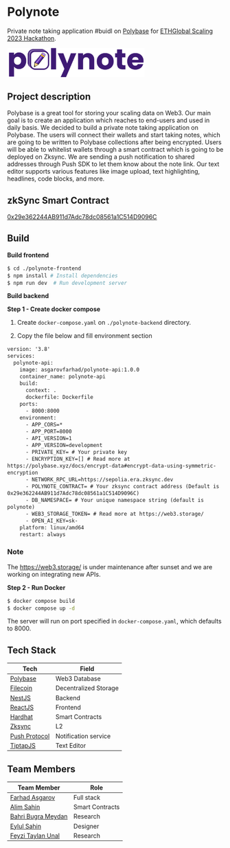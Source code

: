# Polynote

Private note taking application #buidl on [Polybase](https://polybase.xyz/) for [ETHGlobal Scaling 2023 Hackathon](https://ethglobal.com/events/scaling2023).

<img style="width: 320px" src="https://raw.githubusercontent.com/itublockchain/polynote-scaling2023/master/docs/logo.png">

## Project description

Polybase is a great tool for storing your scaling data on Web3. Our main goal is to create an application which reaches to end-users and used in daily basis. We decided to build a private note taking application on Polybase. The users will connect their wallets and start taking notes, which are going to be written to Polybase collections after being encrypted. Users will be able to whitelist wallets through a smart contract which is going to be deployed on Zksync. We are sending a push notification to shared addresses through Push SDK to let them know about the note link. Our text editor supports various features like image upload, text highlighting, headlines, code blocks, and more.

## zkSync Smart Contract

[0x29e362244AB911d7Adc78dc08561a1C514D9096C](https://sepolia.explorer.zksync.io/address/0x7e615C0ad8C5BD894e42d3E3c7b0C533dFfC1cA0)

## Build

**Build frontend**

```bash
$ cd ./polynote-frontend
$ npm install # Install dependencies
$ npm run dev  # Run development server
```

**Build backend**

**Step 1 - Create docker compose**

1. Create `docker-compose.yaml` on `./polynote-backend` directory.

2. Copy the file below and fill environment section

```
version: '3.8'
services:
  polynote-api:
    image: asgarovfarhad/polynote-api:1.0.0
    container_name: polynote-api
    build:
      context: .
      dockerfile: Dockerfile
    ports:
      - 8000:8000
    environment:
      - APP_CORS=*
      - APP_PORT=8000
      - API_VERSION=1
      - APP_VERSION=development
      - PRIVATE_KEY= # Your private key
      - ENCRYPTION_KEY=[] # Read more at https://polybase.xyz/docs/encrypt-data#encrypt-data-using-symmetric-encryption
      - NETWORK_RPC_URL=https://sepolia.era.zksync.dev
      - POLYNOTE_CONTRACT= # Your zksync contract address (Default is 0x29e362244AB911d7Adc78dc08561a1C514D9096C)
      - DB_NAMESPACE= # Your unique namespace string (default is polynote)
      - WEB3_STORAGE_TOKEN= # Read more at https://web3.storage/
      - OPEN_AI_KEY=sk-
    platform: linux/amd64
    restart: always
```

### Note

The https://web3.storage/ is under maintenance after sunset and we are working on integrating new APIs.

**Step 2 - Run Docker**

```bash
$ docker compose build
$ docker compose up -d
```

The server will run on port specified in `docker-compose.yaml`, which defaults to 8000.

## Tech Stack

| Tech                               | Field                 |
| ---------------------------------- | --------------------- |
| [Polybase](https://polybase.xyz/)  | Web3 Database         |
| [Filecoin](https://filecoin.io/)   | Decentralized Storage |
| [NestJS](https://nestjs.com/)      | Backend               |
| [ReactJS](https://react.dev/)      | Frontend              |
| [Hardhat](https://hardhat.org/)    | Smart Contracts       |
| [Zksync](https://zksync.io/)       | L2                    |
| [Push Protocol](https://push.org/) | Notification service  |
| [TiptapJS](https://tiptap.dev/)    | Text Editor           |

## Team Members

| Team Member                                           | Role            |
| ----------------------------------------------------- | --------------- |
| [Farhad Asgarov](https://twitter.com/asgarovf)        | Full stack      |
| [Alim Sahin](https://twitter.com/aalimsahin)          | Smart Contracts |
| [Bahri Bugra Meydan](https://twitter.com/weckleth)    | Research        |
| [Eylul Sahin](https://twitter.com/eyllshn007)         | Designer        |
| [Feyzi Taylan Unal](https://twitter.com/unalf_Taylan) | Research        |
